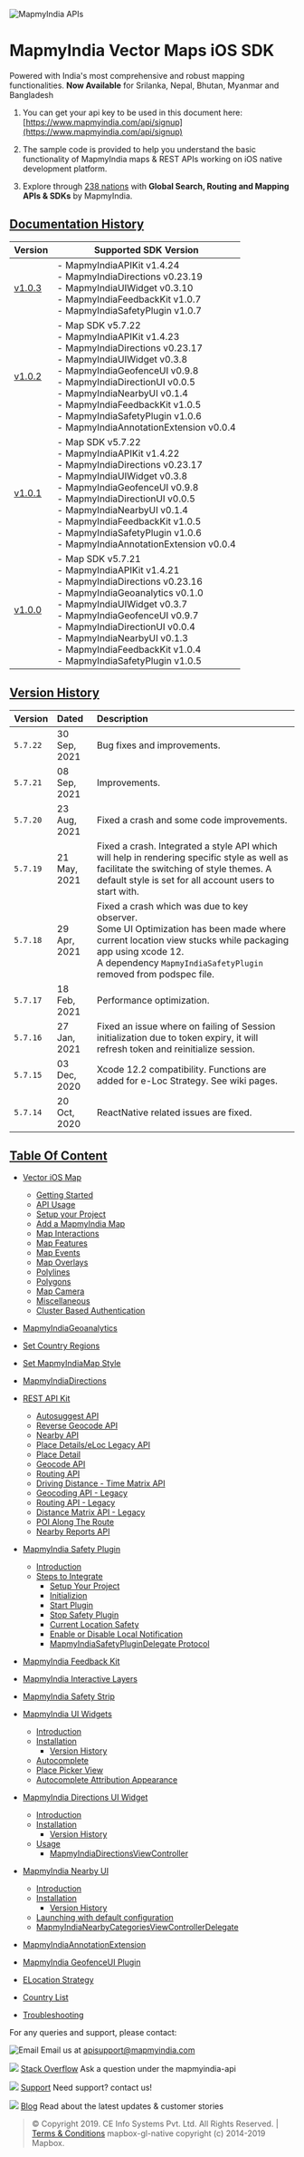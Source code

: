 ![MapmyIndia APIs](https://www.mapmyindia.com/api/img/mapmyindia-api.png)

# **MapmyIndia Vector Maps iOS SDK**

Powered with India's most comprehensive and robust mapping functionalities.
**Now Available**  for Srilanka, Nepal, Bhutan, Myanmar and Bangladesh

1. You can get your api key to be used in this document here: [https://www.mapmyindia.com/api/signup](https://www.mapmyindia.com/api/signup)

2. The sample code is provided to help you understand the basic functionality of MapmyIndia maps & REST APIs working on iOS native development platform. 

3. Explore through [238 nations](https://github.com/MapmyIndia/mapmyindia-rest-api/blob/master/docs/countryISO.md) with **Global Search, Routing and Mapping APIs & SDKs** by MapmyIndia.

## [Documentation History](#Documentation-History)

| Version | Supported SDK Version |
| ---- | ---- | 
| [v1.0.3](./docs/v1.0.3/README.md) | - MapmyIndiaAPIKit v1.4.24 <br/>- MapmyIndiaDirections v0.23.19 <br/> - MapmyIndiaUIWidget v0.3.10 <br/>  - MapmyIndiaFeedbackKit v1.0.7 <br/> - MapmyIndiaSafetyPlugin v1.0.7 |
| [v1.0.2](./docs/v1.0.2/README.md) |  - Map SDK v5.7.22 <br/> - MapmyIndiaAPIKit v1.4.23 <br/>- MapmyIndiaDirections v0.23.17 <br/> - MapmyIndiaUIWidget v0.3.8 <br/> - MapmyIndiaGeofenceUI v0.9.8 <br/> - MapmyIndiaDirectionUI v0.0.5 <br/> - MapmyIndiaNearbyUI v0.1.4 <br/> - MapmyIndiaFeedbackKit v1.0.5 <br/> - MapmyIndiaSafetyPlugin v1.0.6  <br/> - MapmyIndiaAnnotationExtension v0.0.4 |
| [v1.0.1](./docs/v1.0.1/README.md) |  - Map SDK v5.7.22 <br/> - MapmyIndiaAPIKit v1.4.22 <br/>- MapmyIndiaDirections v0.23.17 <br/> - MapmyIndiaUIWidget v0.3.8 <br/> - MapmyIndiaGeofenceUI v0.9.8 <br/> - MapmyIndiaDirectionUI v0.0.5 <br/> - MapmyIndiaNearbyUI v0.1.4 <br/> - MapmyIndiaFeedbackKit v1.0.5 <br/> - MapmyIndiaSafetyPlugin v1.0.6  <br/> - MapmyIndiaAnnotationExtension v0.0.4 |
| [v1.0.0](./docs/v1.0.0/README.md) | - Map SDK v5.7.21 <br/> - MapmyIndiaAPIKit v1.4.21 <br/>- MapmyIndiaDirections v0.23.16 <br/> - MapmyIndiaGeoanalytics v0.1.0 <br/> - MapmyIndiaUIWidget v0.3.7 <br/> - MapmyIndiaGeofenceUI v0.9.7 <br/> - MapmyIndiaDirectionUI v0.0.4 <br/> - MapmyIndiaNearbyUI v0.1.3 <br/> - MapmyIndiaFeedbackKit v1.0.4 <br/> - MapmyIndiaSafetyPlugin v1.0.5|

## [Version History](#Version-History)

| Version | Dated | Description |
| :---- | :---- | :---- |
| `5.7.22` | 30 Sep, 2021 | Bug fixes and improvements. |
| `5.7.21` | 08 Sep, 2021 | Improvements.|
| `5.7.20` | 23 Aug, 2021 | Fixed a crash and some code improvements.|
| `5.7.19` | 21 May, 2021 | Fixed a crash. Integrated a style API which will help in rendering specific style as well as facilitate the switching of style themes. A default style is set for all account users to start with.|
| `5.7.18` | 29 Apr, 2021 | Fixed a crash which was due to key observer. <br> Some UI Optimization has been made where current location view stucks while packaging app using xcode 12. <br> A dependency `MapmyIndiaSafetyPlugin` removed from podspec file.|
| `5.7.17` | 18 Feb, 2021 | Performance optimization. |
| `5.7.16` | 27 Jan, 2021 | Fixed an issue where on failing of Session initialization due to token expiry, it will refresh token and reinitialize session. |
| `5.7.15` | 03 Dec, 2020 | Xcode 12.2 compatibility. Functions are added for e-Loc Strategy. See wiki pages. |
| `5.7.14` | 20 Oct, 2020 | ReactNative related issues are fixed.|

## [Table Of Content](#Table-Of-Content)
- [Vector iOS Map](docs/v1.0.3/Home.md#mapmyindia-maps-vectorSDK-iOS)
    * [Getting Started](docs/v1.0.3/Home.md#Getting-Started)
	* [API Usage](docs/v1.0.3/Home.md#API-Usage)
	* [Setup your Project](docs/v1.0.3/Home.md#Setup-your-Project)
	* [Add a MapmyIndia Map](docs/v1.0.3/Home.md#Add-a-MapmyIndia-Map)
	* [Map Interactions](docs/v1.0.3/Home.md#Map-Interactions)
	* [Map Features](docs/v1.0.3/Home.md#Map-Features)
	* [Map Events](docs/v1.0.3/Home.md#Map-Events)
	* [Map Overlays](docs/v1.0.3/Home.md#Map-Overlays)
	* [Polylines](docs/v1.0.3/Home.md#Polylines)
	* [Polygons](docs/v1.0.3/Home.md#Polygons)
	* [Map Camera](docs/v1.0.3/Home.md#Map-Camera)
	* [Miscellaneous](docs/v1.0.3/Home.md#Miscellaneous)
	* [Cluster Based Authentication](docs/v1.0.3/Getting-Started.md#Cluster-Based-Authentication)
- [MapmyIndiaGeoanalytics](docs/v1.0.3/MapmyIndiaGeoanalytics.md)
- [Set Country Regions](docs/v1.0.3/Set-Regions.md)
- [Set MapmyIndiaMap Style](docs/v1.0.3/Set-MapmyIndia-Style.md)

- [MapmyIndiaDirections](docs/v1.0.3/MapmyIndiaDirections.md#MapmyIndiaDirections)

- [REST API Kit](docs/v1.0.3/REST-API-Kit.md)

     * [Autosuggest API](docs/v1.0.3/REST-API-Kit.md#Autosuggest-API)
	 * [Reverse Geocode API](docs/v1.0.3/REST-API-Kit.md#Reverse-Geocoding-API)
	 * [Nearby API](docs/v1.0.3/REST-API-Kit.md#Nearby-API)
	 * [Place Details/eLoc Legacy API](docs/v1.0.3/REST-API-Kit.md#Place-DetailseLoc-Legacy-API)
	 * [Place Detail](docs/v1.0.3/REST-API-Kit.md#Place-Detail)
	* [Geocode API](docs/v1.0.3/REST-API-Kit.md#Geocoding-API)
	* [Routing API](docs/v1.0.3/REST-API-Kit.md#Routing-API)
	* [Driving Distance - Time Matrix API](docs/v1.0.3/REST-API-Kit.md#Driving-Distance-Time-Matrix-API)
	* [Geocoding API - Legacy](docs/v1.0.3/REST-API-Kit.md#Geocoding-API---Legacy)
	* [Routing API - Legacy](docs/v1.0.3/REST-API-Kit.md#Routing-API---Legacy)
	* [Distance Matrix API - Legacy](docs/v1.0.3/REST-API-Kit.md#Driving-Distance-Matrix-API---Legacy)
	* [POI Along The Route](docs/v1.0.3/REST-API-Kit.md#POI-Along-The-Route-API)
	* [Nearby Reports API](docs/v1.0.3/REST-API-Kit.md#Nearby-Reports-API)

- [MapmyIndia Safety Plugin](docs/v1.0.3/MapmyIndia-Safety-Plugin.md)

	- [Introduction](docs/v1.0.3/MapmyIndia-Safety-Plugin.md#Introduction)
	- [Steps to Integrate](docs/v1.0.3/MapmyIndia-Safety-Plugin.md#Steps-to-Integrate-SDK-in-an-application)
		- [Setup Your Project](docs/v1.0.3/MapmyIndia-Safety-Plugin.md#1-Setup-Your-Project)
		- [Initializion](docs/v1.0.3/MapmyIndia-Safety-Plugin.md#2-Initialization)
		- [Start Plugin](docs/v1.0.3/MapmyIndia-Safety-Plugin.md#3-Start-Plugin)
		- [Stop Safety Plugin](docs/v1.0.3/MapmyIndia-Safety-Plugin.md#4-Stop-Safety-plugin)
		- [Current Location Safety](docs/v1.0.3/MapmyIndia-Safety-Plugin.md#5-Current-Location-Safety)
		- [Enable or Disable Local Notification](docs/v1.0.3/MapmyIndia-Safety-Plugin.md#6-Enable-or-Disable-Local-Notification)
		- [MapmyIndiaSafetyPluginDelegate Protocol](docs/v1.0.3/MapmyIndia-Safety-Plugin.md#7-MapmyIndiaSafetyPluginDelegate-Protocol)

- [MapmyIndia Feedback Kit](docs/v1.0.3/MapmyIndia-Feedback-Kit.md)

- [MapmyIndia Interactive Layers](docs/v1.0.3/MapmyIndia-Interactive-Layers.md)

- [MapmyIndia Safety Strip](docs/v1.0.3/MapmyIndia-Safety-Strip.md)

- [MapmyIndia UI Widgets](docs/v1.0.3/MapmyIndiaUIWidgets.md)

	- [Introduction](docs/v1.0.3/MapmyIndiaUIWidgets.md#Introduction)
	- [Installation](docs/v1.0.3/MapmyIndiaUIWidgets.md#Installation)
		- [Version History](docs/v1.0.3/MapmyIndiaUIWidgets.md#Version-History)
	- [Autocomplete](docs/v1.0.3/MapmyIndiaUIWidgets.md#Autocomplete)
	- [Place Picker View](docs/v1.0.3/MapmyIndiaUIWidgets.md#Place-Picker-View)
	- [Autocomplete Attribution Appearance](docs/v1.0.3/MapmyIndiaUIWidgets.md#Autocomplete-Attribution-Appearance)

- [MapmyIndia Directions UI Widget](docs/v1.0.3/MapmyIndiaDirectionsUIWidget.md)

	- [Introduction](docs/v1.0.3/MapmyIndiaDirectionsUIWidget.md#Introduction)
	- [Installation](docs/v1.0.3/MapmyIndiaDirectionsUIWidget.md#Installation)
		- [Version History](docs/v1.0.3/MapmyIndiaDirectionsViewController.md#Version-History)
	- [Usage](docs/v1.0.3/MapmyIndiaDirectionsUIWidget.md#Usage)
		- [MapmyIndiaDirectionsViewController](docs/v1.0.3/MapmyIndiaDirectionsUIWidget.md#MapmyIndiaDirectionsViewController)

- [MapmyIndia Nearby UI](docs/v1.0.3/MapmyIndiaNearbyUI.md)

	- [Introduction](docs/v1.0.3/MapmyIndiaNearbyUI.md#Introduction)
	- [Installation](docs/v1.0.3/MapmyIndiaNearbyUI.md#Installation)
		- [Version History](docs/v1.0.3/MapmyIndiaNearbyUI.md#Version-History)
	- [Launching with default configuration](docs/v1.0.3/MapmyIndiaNearbyUI.md#Launching-with-default-configuration)
	- [MapmyIndiaNearbyCategoriesViewControllerDelegate](docs/v1.0.3/MapmyIndiaNearbyUI.md#MapmyIndiaNearbyCategoriesViewControllerDelegate)

- [MapmyIndiaAnnotationExtension](docs/v1.0.3/AnnotationExtension.md)

- [MapmyIndia GeofenceUI Plugin](docs/v1.0.3/MapmyIndiaGeofenceUI-Plugin.md)

- [ELocation Strategy](docs/v1.0.3/MapmyIndiaMaps-E-Location-Strategy.md)

- [Country List](https://github.com/MapmyIndia/mapmyindia-rest-api/blob/master/docs/countryISO.md)

- [Troubleshooting](docs/v1.0.3/Troubleshooting.md)


 For any queries and support, please contact: 

![Email](https://www.google.com/a/cpanel/mapmyindia.co.in/images/logo.gif?service=google_gsuite) 
Email us at [apisupport@mapmyindia.com](mailto:apisupport@mapmyindia.com)

![](https://www.mapmyindia.com/api/img/icons/stack-overflow.png)
[Stack Overflow](https://stackoverflow.com/questions/tagged/mapmyindia-api)
Ask a question under the mapmyindia-api

![](https://www.mapmyindia.com/api/img/icons/support.png)
[Support](https://www.mapmyindia.com/api/index.php#f_cont)
Need support? contact us!

![](https://www.mapmyindia.com/api/img/icons/blog.png)
[Blog](http://www.mapmyindia.com/blog/)
Read about the latest updates & customer stories


> © Copyright 2019. CE Info Systems Pvt. Ltd. All Rights Reserved. | [Terms & Conditions](http://www.mapmyindia.com/api/terms-&-conditions)
> mapbox-gl-native copyright (c) 2014-2019 Mapbox.
